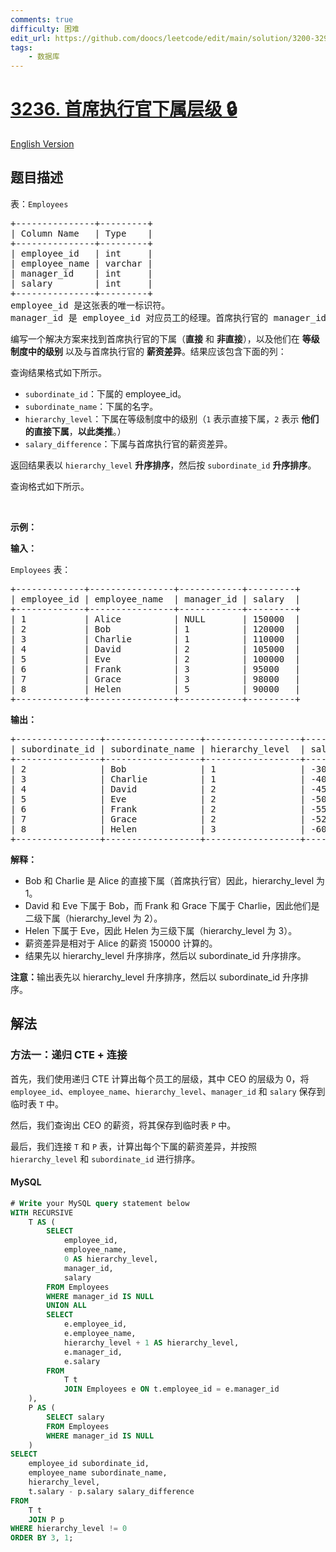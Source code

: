 ```yaml
---
comments: true
difficulty: 困难
edit_url: https://github.com/doocs/leetcode/edit/main/solution/3200-3299/3236.CEO%20Subordinate%20Hierarchy/README.md
tags:
    - 数据库
---
```


<!-- problem:start -->

# [3236. 首席执行官下属层级 🔒](https://leetcode.cn/problems/ceo-subordinate-hierarchy)

[English Version](/solution/3200-3299/3236.CEO%20Subordinate%20Hierarchy/README_EN.md)

## 题目描述

<!-- description:start -->

<p>表：<code>Employees</code></p>

<pre>
+---------------+---------+
| Column Name   | Type    |
+---------------+---------+
| employee_id   | int     |
| employee_name | varchar |
| manager_id    | int     |
| salary        | int     |
+---------------+---------+
employee_id 是这张表的唯一标识符。
manager_id 是 employee_id 对应员工的经理。首席执行官的 manager_id 为 NULL。
</pre>

<p>编写一个解决方案来找到首席执行官的下属（<strong>直接</strong> 和&nbsp;<strong>非直接</strong>），以及他们在 <strong>等级制度中的级别</strong> 以及与首席执行官的 <strong>薪资差异</strong>。结果应该包含下面的列：</p>

<p>查询结果格式如下所示。</p>

<ul>
	<li><code>subordinate_id</code>：下属的 employee_id。</li>
	<li><code>subordinate_name</code>：下属的名字。</li>
	<li><code>hierarchy_level</code>：下属在等级制度中的级别（<code>1</code>&nbsp;表示直接下属，<code>2</code>&nbsp;表示 <b>他们的直接下属</b>，<strong>以此类推</strong>。）</li>
	<li><code>salary_difference</code>：下属与首席执行官的薪资差异。</li>
</ul>

<p>返回结果表以&nbsp;<code>hierarchy_level</code>&nbsp;<strong>升序排序</strong>，然后按&nbsp;<code>subordinate_id</code>&nbsp;<strong>升序排序</strong>。</p>

<p>查询格式如下所示。</p>

<p>&nbsp;</p>

<p><strong class="example">示例：</strong></p>

<div class="example-block">
<p><strong>输入：</strong></p>

<p><code>Employees</code> 表：</p>

<pre class="example-io">
+-------------+----------------+------------+---------+
| employee_id | employee_name  | manager_id | salary  |
+-------------+----------------+------------+---------+
| 1           | Alice          | NULL       | 150000  |
| 2           | Bob            | 1          | 120000  |
| 3           | Charlie        | 1          | 110000  |
| 4           | David          | 2          | 105000  |
| 5           | Eve            | 2          | 100000  |
| 6           | Frank          | 3          | 95000   |
| 7           | Grace          | 3          | 98000   |
| 8           | Helen          | 5          | 90000   |
+-------------+----------------+------------+---------+
</pre>

<p><strong>输出：</strong></p>

<pre class="example-io">
+----------------+------------------+------------------+-------------------+
| subordinate_id | subordinate_name | hierarchy_level  | salary_difference |
+----------------+------------------+------------------+-------------------+
| 2              | Bob              | 1                | -30000            |
| 3              | Charlie          | 1                | -40000            |
| 4              | David            | 2                | -45000            |
| 5              | Eve              | 2                | -50000            |
| 6              | Frank            | 2                | -55000            |
| 7              | Grace            | 2                | -52000            |
| 8              | Helen            | 3                | -60000            |
+----------------+------------------+------------------+-------------------+
</pre>

<p><strong>解释：</strong></p>

<ul>
	<li>Bob 和 Charlie 是 Alice 的直接下属（首席执行官）因此，hierarchy_level 为 1。</li>
	<li>David 和 Eve 下属于 Bob，而&nbsp;Frank 和 Grace 下属于 Charlie，因此他们是二级下属（hierarchy_level 为 2）。</li>
	<li>Helen 下属于&nbsp;Eve，因此&nbsp;Helen 为三级下属（hierarchy_level 为 3）。</li>
	<li>薪资差异是相对于 Alice 的薪资 150000 计算的。</li>
	<li>结果先以 hierarchy_level 升序排序，然后以 subordinate_id 升序排序。</li>
</ul>

<p><strong>注意：</strong>输出表先以 hierarchy_level 升序排序，然后以 subordinate_id 升序排序。</p>
</div>

<!-- description:end -->

## 解法

<!-- solution:start -->

### 方法一：递归 CTE + 连接

首先，我们使用递归 CTE 计算出每个员工的层级，其中 CEO 的层级为 0，将 `employee_id`、`employee_name`、`hierarchy_level`、`manager_id` 和 `salary` 保存到临时表 `T` 中。

然后，我们查询出 CEO 的薪资，将其保存到临时表 `P` 中。

最后，我们连接 `T` 和 `P` 表，计算出每个下属的薪资差异，并按照 `hierarchy_level` 和 `subordinate_id` 进行排序。

<!-- tabs:start -->

#### MySQL

```sql
# Write your MySQL query statement below
WITH RECURSIVE
    T AS (
        SELECT
            employee_id,
            employee_name,
            0 AS hierarchy_level,
            manager_id,
            salary
        FROM Employees
        WHERE manager_id IS NULL
        UNION ALL
        SELECT
            e.employee_id,
            e.employee_name,
            hierarchy_level + 1 AS hierarchy_level,
            e.manager_id,
            e.salary
        FROM
            T t
            JOIN Employees e ON t.employee_id = e.manager_id
    ),
    P AS (
        SELECT salary
        FROM Employees
        WHERE manager_id IS NULL
    )
SELECT
    employee_id subordinate_id,
    employee_name subordinate_name,
    hierarchy_level,
    t.salary - p.salary salary_difference
FROM
    T t
    JOIN P p
WHERE hierarchy_level != 0
ORDER BY 3, 1;
```

<!-- tabs:end -->

<!-- solution:end -->

<!-- problem:end -->
